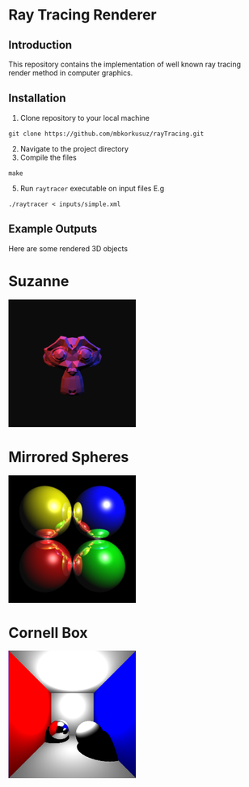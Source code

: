 # Ray Tracing Renderer
## **Introduction**
This repository contains the implementation of well known ray tracing render method in computer graphics.

## **Installation**
1. Clone repository to your local machine
 ````text
git clone https://github.com/mbkorkusuz/rayTracing.git
````
2. Navigate to the project directory
3. Compile the files
 ````text
make
```` 
5. Run `raytracer` executable on input files E.g
 ````text
./raytracer < inputs/simple.xml
````
    
## **Example Outputs**
Here are some rendered 3D objects
<div class="header">
  <h1>
    Suzanne
  </h1>
</div>
<img src="/outputs/monkey.png" alt="Suzanne" title="Suzanne" width=50% height=50%>
<div class="header">
  <h1>
    Mirrored Spheres
  </h1>
</div>
<img src="/outputs/mirror_spheres.png" alt="Mirrored Spheres" title="Mirrored Spheres" width=50% height=50%>
<div class="header">
  <h1>
    Cornell Box
  </h1>
</div>
<img src="/outputs/cornellbox_front.png" alt = "Cornell Box" title="Cornell Box" width=50% height=50%>
